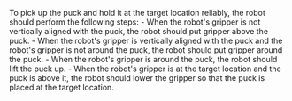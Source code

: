 To pick up the puck and hold it at the target location reliably, the robot should perform the following steps:
    - When the robot's gripper is not vertically aligned with the puck, the robot should put gripper above the puck.
    - When the robot's gripper is vertically aligned with the puck and the robot's gripper is not around the puck, the robot should put gripper around the puck.
    - When the robot's gripper is around the puck, the robot should lift the puck up.
    - When the robot's gripper is at the target location and the puck is above it, the robot should lower the gripper so that the puck is placed at the target location.